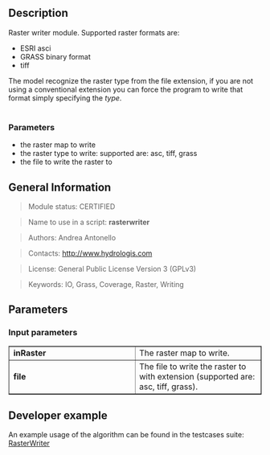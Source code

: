 <h2>Description</h2>

Raster writer module. Supported raster formats are:
<ul>
<li>ESRI asci</li>
<li>GRASS binary format</li>
<li>tiff</li>
</ul>
The model recognize the raster type from the file extension, if you are not using a conventional extension you can force the program to write that format simply specifying the <i>type</i>.
<br>
<br>
<h3>Parameters</h3>
<ul>
<li>the raster map to write</li>
<li>the raster type to write: supported are: asc, tiff, grass</li>
<li>the file to write the raster to</li>
</ul>


<h2>General Information</h2>

<blockquote>Module status: CERTIFIED</blockquote>

<blockquote>Name to use in a script: <b>rasterwriter</b></blockquote>

<blockquote>Authors: Andrea Antonello</blockquote>

<blockquote>Contacts: <a href='http://www.hydrologis.com'>http://www.hydrologis.com</a></blockquote>

<blockquote>License: General Public License Version 3 (GPLv3)</blockquote>

<blockquote>Keywords: IO, Grass, Coverage, Raster, Writing</blockquote>


<h2>Parameters</h2>

<h3>Input parameters</h3>
<table cellpadding='10' width='70%' border='1'>
<tr>
<td width='50%'> <b>inRaster</b> </td><td width='50%'> The raster map to write. </td>
</tr>
<tr>
<td width='50%'> <b>file</b> </td><td width='50%'> The file to write the raster to with extension (supported are: asc, tiff, grass). </td>
</tr>
</table>


<h2>Developer example</h2>

An example usage of the algorithm can be found in the testcases suite:<br>
<a href='http://code.google.com/p/jgrasstools/source/browse/jgrassgears/src/test/java/org/jgrasstools/gears/modules/TestRasterWriter.java'>RasterWriter</a>